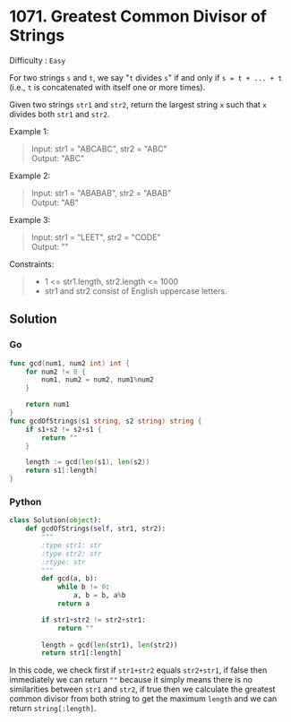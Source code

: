 # 1071. Greatest Common Divisor of Strings

Difficulty : `Easy`

For two strings `s` and `t`, we say "`t` divides `s`" if and only if `s = t + ... + t` (i.e., `t` is concatenated with itself one or more times).

Given two strings `str1` and `str2`, return the largest string `x` such that `x` divides both `str1` and `str2`.

 

Example 1:

> Input: str1 = "ABCABC", str2 = "ABC"\
Output: "ABC"

Example 2:

> Input: str1 = "ABABAB", str2 = "ABAB"\
Output: "AB"

Example 3:

> Input: str1 = "LEET", str2 = "CODE"\
Output: ""
 

Constraints:

>- 1 <= str1.length, str2.length <= 1000
>- str1 and str2 consist of English uppercase letters.


## Solution

### Go

```Go
func gcd(num1, num2 int) int {
    for num2 != 0 {
        num1, num2 = num2, num1%num2
    }

    return num1
}
func gcdOfStrings(s1 string, s2 string) string {
    if s1+s2 != s2+s1 {
        return ""
    }

    length := gcd(len(s1), len(s2))
    return s1[:length]
}
```

### Python

```Python
class Solution(object):
    def gcdOfStrings(self, str1, str2):
        """
        :type str1: str
        :type str2: str
        :rtype: str
        """
        def gcd(a, b):
            while b != 0:
                a, b = b, a%b
            return a

        if str1+str2 != str2+str1:
            return ""
        
        length = gcd(len(str1), len(str2))
        return str1[:length]
```

In this code, we check first if `str1+str2` equals `str2+str1`, if false then immediately we can return `""` because it simply means there is no similarities between `str1` and `str2`, if true then we calculate the greatest common divisor from both string to get the maximum `length` and we can return `string[:length]`.